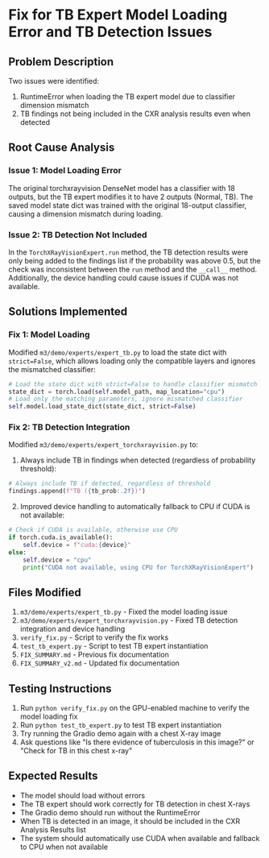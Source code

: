# Fix for TB Expert Model Loading Error and TB Detection Issues

## Problem Description
Two issues were identified:
1. RuntimeError when loading the TB expert model due to classifier dimension mismatch
2. TB findings not being included in the CXR analysis results even when detected

## Root Cause Analysis

### Issue 1: Model Loading Error
The original torchxrayvision DenseNet model has a classifier with 18 outputs, but the TB expert modifies it to have 2 outputs (Normal, TB). The saved model state dict was trained with the original 18-output classifier, causing a dimension mismatch during loading.

### Issue 2: TB Detection Not Included
In the `TorchXRayVisionExpert.run` method, the TB detection results were only being added to the findings list if the probability was above 0.5, but the check was inconsistent between the `run` method and the `__call__` method. Additionally, the device handling could cause issues if CUDA was not available.

## Solutions Implemented

### Fix 1: Model Loading
Modified `m3/demo/experts/expert_tb.py` to load the state dict with `strict=False`, which allows loading only the compatible layers and ignores the mismatched classifier:

```python
# Load the state dict with strict=False to handle classifier mismatch
state_dict = torch.load(self.model_path, map_location="cpu")
# Load only the matching parameters, ignore mismatched classifier
self.model.load_state_dict(state_dict, strict=False)
```

### Fix 2: TB Detection Integration
Modified `m3/demo/experts/expert_torchxrayvision.py` to:

1. Always include TB in findings when detected (regardless of probability threshold):
```python
# Always include TB if detected, regardless of threshold
findings.append(f"TB ({tb_prob:.2f})")
```

2. Improved device handling to automatically fallback to CPU if CUDA is not available:
```python
# Check if CUDA is available, otherwise use CPU
if torch.cuda.is_available():
    self.device = f"cuda:{device}"
else:
    self.device = "cpu"
    print("CUDA not available, using CPU for TorchXRayVisionExpert")
```

## Files Modified
1. `m3/demo/experts/expert_tb.py` - Fixed the model loading issue
2. `m3/demo/experts/expert_torchxrayvision.py` - Fixed TB detection integration and device handling
3. `verify_fix.py` - Script to verify the fix works
4. `test_tb_expert.py` - Script to test TB expert instantiation
5. `FIX_SUMMARY.md` - Previous fix documentation
6. `FIX_SUMMARY_v2.md` - Updated fix documentation

## Testing Instructions
1. Run `python verify_fix.py` on the GPU-enabled machine to verify the model loading fix
2. Run `python test_tb_expert.py` to test TB expert instantiation
3. Try running the Gradio demo again with a chest X-ray image
4. Ask questions like "Is there evidence of tuberculosis in this image?" or "Check for TB in this chest x-ray"

## Expected Results
- The model should load without errors
- The TB expert should work correctly for TB detection in chest X-rays
- The Gradio demo should run without the RuntimeError
- When TB is detected in an image, it should be included in the CXR Analysis Results list
- The system should automatically use CUDA when available and fallback to CPU when not available
